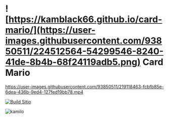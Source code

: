 # ![https://kamblack66.github.io/card-mario/](https://user-images.githubusercontent.com/93850511/224512564-54299546-8240-41de-8b4b-68f24119adb5.png) Card Mario


https://user-images.githubusercontent.com/93850511/219118463-fcbfb85e-6dea-436b-9ed4-127fed19bb78.mp4

[![Build Sitio](https://user-images.githubusercontent.com/93850511/224512782-1714585c-4f36-41e0-979d-490d55119d32.png)](https://kamblack66.github.io/card-mario/,'_blank')

![kamilo](https://user-images.githubusercontent.com/93850511/225447360-625a7de8-f22a-41e8-ae5c-f6768c5ec097.svg)


